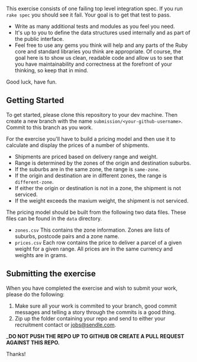 This exercise consists of one failing top level integration spec. If you run `rake spec` you should
see it fail. Your goal is to get that test to pass.

* Write as many additional tests and modules as you feel you need.
* It's up to you to define the data structures used internally and as part of the public interface.
* Feel free to use any gems you think will help and any parts of the Ruby core and standard libraries
  you think are appropriate. Of course, the goal here is to show us clean, readable code and allow
  us to see that you have maintainability and correctness at the forefront of your thinking, so keep
  that in mind.

Good luck, have fun.

## Getting Started

To get started, please clone this repository to your dev machine. Then create a new branch
with the name `submission/<your-github-username>`. Commit to this branch as you work.

For the exercise you'll have to build a pricing model and then use it to calculate
and display the prices of a number of shipments.

* Shipments are priced based on delivery range and weight.
* Range is determined by the zones of the origin and destination suburbs.
* If the suburbs are in the same zone, the range is `same-zone`.
* If the origin and destination are in different zones, the range is `different-zone`.
* If either the origin or destination is not in a zone, the shipment is not serviced.
* If the weight exceeds the maxium weight, the shipment is not serviced.

The pricing model should be built from the following two data files. These files can be found in the `data` directory.

* `zones.csv` This contains the zone information. Zones are lists of suburbs, postcode pairs and a zone name.
* `prices.csv` Each row contains the price to deliver a parcel of a given weight for a given range. All prices are in the same currency and weights are in grams.

## Submitting the exercise

When you have completed the exercise and wish to submit your work, please do the following:

1. Make sure all your work is commited to your branch, good commit messages and telling a story
   through the commits is a good thing.
2. Zip up the folder containing your repo and send to either your recruitment contact or jobs@sendle.com.

_**DO NOT PUSH THE REPO UP TO GITHUB OR CREATE A PULL REQUEST AGAINST THIS REPO.**

Thanks!
